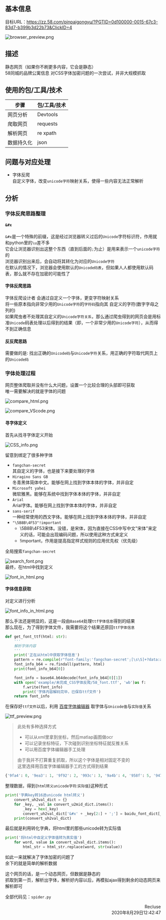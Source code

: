 ## 基本信息
目标URL：https://zz.58.com/pinpaigongyu/?PGTID=0d100000-0015-67c3-83d7-b399b3d22b73&ClickID=4  
<!-- ![](info_res/browser_preview.png) -->
![browser_preview.png](https://i.loli.net/2020/08/29/lC6i5rGyQ2oNJjM.png)  

## 描述  
静态网页（如果你不刷更多内容，它会是静态）  
58同城的品牌公寓信息
对CSS字体加密问题的一次尝试，并非大规模抓取  

## 使用的包/工具/技术
| 步骤       | 包/工具/技术 |
| ---------- | ------------ |
| 网页分析   | Devtools     |
| 爬取网页   | requests     |
| 解析网页   | re  xpath    |
| 数据持久化 | json         |

## 问题与对应处理  
* 字体反爬  
自定义字体，改变`unicode字符`映射关系，使得一些内容无法正常解析  

## 分析  
### 字体反爬思路整理
#### `&#x`  
`&#x`是一个特殊的前缀，这是经过浏览器转义过后的`Unicode`字符标识符，作用就和python里的`\u`差不多  
它会让浏览器识别出这整个东西（直到后面的`;`为止）是用来表示一个`unicode字符`的  
浏览器识别出来后，会自动将其转化为对应的`Unicode字符`  
在默认的情况下，浏览器会使用默认的`Unicode码表`，但如果人人都使用默认码表，那么就不存在加密的可能性了  

#### 字体反爬思路  
字体反爬设计者 会通过自定义一个字体，更变字符映射关系  
将一些原本指向非常少用的`Unicode字符`的`字符码`指向其 自定义的字符(数字字母之列的)  
如果爬虫者不处理其自定义的`Unicode字符关系`，那么通过爬虫得到的网页会是用标准`Unicode`码表处理以后得到的结果（即，一个非常少用的`Unicode字符`），从而得不到正确信息

#### 反反爬思路
需要做的是: 找出正确的`Unicode码`与`Unicode字符`关系，用正确的字符取代网页上的`Unicode码`  

### 字体处理过程  
网页整体爬取并没有什么大问题，设置一个比较合理的头部即可获取  
唯一需要解决的就是字体的问题  
<!-- ![](info_res/compare_html.png) -->
![compare_html.png](https://i.loli.net/2020/08/29/ON7lWmFHUJnyqpD.png)  
<!-- ![](info_res/compare_VScode.png)   -->
![compare_VScode.png](https://i.loli.net/2020/08/29/qJZ3HsrTRfWthy6.png)  


#### 寻字体定义  
首先从找寻字体定义开始  
<!-- ![](info_res/CSS_info.png)   -->
![CSS_info.png](https://i.loli.net/2020/08/29/G3AN5SgixRn1b7F.png)  

留意到绑定了很多种字体  
* `fangchan-secret`  
其自定义的字体，也是接下来要处理的字体  
* `Hiragino Sans GB`  
冬青黑体简体中文。能够在网上找到字体本体的字体，并非自定  
* `Microsoft yahei`  
微软雅黑。能够在系统中找到字体本体的字体，并非自定  
* `Arial`  
Arial字体。能够在网上找到字体本体的字体，并非自定  
* `sans-serif`  
一种经常使用的西文字体。能够在网上找到字体本体的字体，并非自定  
* `"\5B8B\4F53"!important`  
  * \5B8B\4F53宋体。没错，是宋体，因为直接在CSS中写中文"宋体"来定义的话，可能会出现编码问题，所以使用这种方式来定义  
  * !important，作用是提高指定样式规则的应用优先权（优先级）

全局搜索`fangchan-secret`
<!-- ![](info_res/search_font.png)   -->
![search_font.png](https://i.loli.net/2020/08/29/fWUZLy31duBYT68.png)  
最终，在html中找到定义  
<!-- ![](info_res/font_in_html.png)   -->
![font_in_html.png](https://i.loli.net/2020/08/29/g4FVMQxpfRovh6K.png)  



#### 字体信息获取  
对定义进行分析  
<!-- ![](info_res/font_info_in_html.png)   -->
![font_info_in_html.png](https://i.loli.net/2020/08/29/lJfcbZEC4MkWVtn.png)  

那么手法还是明显的，这是一段由`Base64`处理`ttf字体信息`得到的结果  
那么现在，为了得到字体文件，我需要将这个结果还原回`ttf字体信息`  

~~~python
def get_font_ttf(html: str):
    '''
    解析字体内容
    '''
    print('正在从html中获取字体信息')
    pattern = re.compile(r"font-family:'fangchan-secret';[\s\S]+?data:application/font-ttf;[\s\S]+?;(.*?),(.*?)'\)")
    font_info_b64 = re.findall(pattern, html)
    print(font_info_b64[0])

    font_info = base64.b64decode(font_info_b64[0][1])
    with open('example/未完成_CSS字体反爬/58_font.ttf', 'wb')as f:
        f.write(font_info)
        print('字体内容解码完毕，已保存ttf文件')
    return font_info
~~~


在保存好`ttf文件`以后，利用 [百度字体编辑器](http://fontstore.baidu.com/static/editor/index.html) 取字体与`Unicode值`与`实际值`关系  

<!-- ![](info_res/ttf_preview.png)   -->
![ttf_preview.png](https://i.loli.net/2020/08/30/B19kRog8wOAuxds.png)

>此处有多种选择方式  
>* 可以从xml里拿到坐标，然后matlap画图做ocr  
>* 可以记录坐标特征，下次碰到识别坐标特征就反推关系  
>* 可以用百度字体编辑器手工处理  
>
>由于我并不打算重复抓取，所以这个字体是相对固定不变的  
这里选择用百度字体编辑器手工的方式得到结果  

~~~python
{'9fa4': 0, '9ea3': 1, '9f92': 2, '993c': 3, '9a4b': 4, '958f': 5, '9476': 6, '9e3a': 7, '9fa5': 8, '9f64': 9}
~~~
整理数据，得到{`html转义unicode字符`:`实际值`}这种形式  
~~~python
print('字典key转16进unicode html转义')
    convert_uh2val_dict = {}
    for _key, _val in convert_u2mid_dict.items():
        _key = hex(_key)
        convert_uh2val_dict['&#x' + _key[2:] + ';'] = baidu_font_dict[_key[2:]]
    print(convert_uh2val_dict)
~~~

最后就是利用转化字典，将html里的那些unicode转为实际值  
~~~python
print('将html中自定义字体值转为真实值')
    for word, value in convert_u2val_dict.items():
        html_str = html_str.replace(word, str(value))
~~~
如此一来就解决了字体加密的问题了  
余下的就是简单的解析数据  

这个网页的话，是一个动态网页，但数据是静态的  
抓取到第一页，解析出字体，解析好内容以后，再模拟ajax得到剩余的动态网页来解析即可  

全部代码见：`spider.py`

<p style="text-align:right">Recluse<br>2020年8月29日12:42:47</p>